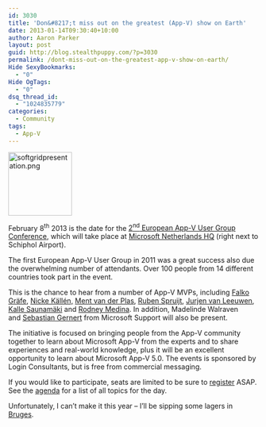 ```yaml
---
id: 3030
title: 'Don&#8217;t miss out on the greatest (App-V) show on Earth'
date: 2013-01-14T09:30:40+10:00
author: Aaron Parker
layout: post
guid: http://blog.stealthpuppy.com/?p=3030
permalink: /dont-miss-out-on-the-greatest-app-v-show-on-earth/
Hide SexyBookmarks:
  - "0"
Hide OgTags:
  - "0"
dsq_thread_id:
  - "1024835779"
categories:
  - Community
tags:
  - App-V
---
```

<img class="size-full wp-image-542 alignleft" alt="softgridpresentation.png" src="http://stealthpuppy.com/wp-content/uploads/2008/04/softgridpresentation.png" width="128" height="128" />

February 8<sup>th</sup> 2013 is the date for the <a href="http://www.amiando.com/appvug2013.html?page=795419" target="_blank">2<sup>nd</sup> European App-V User Group Conference</a>, which will take place at <a href="http://goo.gl/maps/6zkzc" target="_blank">Microsoft Netherlands HQ</a> (right next to Schiphol Airport).

The first European App-V User Group in 2011 was a great success also due the overwhelming number of attendants. Over 100 people from 14 different countries took part in the event.



This is the chance to hear from a number of App-V MVPs, including [Falko Gräfe](https://twitter.com/kirk_tn), [Nicke Källén,](https://twitter.com/znackattack) [Ment van der Plas](https://twitter.com/mentvanderplas), [Ruben Spruijt](https://twitter.com/rspruijt), [Jurjen van Leeuwen](https://twitter.com/Leodesk_IT), [Kalle Saunamäki](https://twitter.com/ksaunamaki) and [Rodney Medina](https://twitter.com/Rodney_Medina). In addition, Madelinde Walraven and <a href="http://blogs.msdn.com/b/sgern/" target="_blank">Sebastian Gernert</a> from Microsoft Support will also be present.

The initiative is focused on bringing people from the App-V community together to learn about Microsoft App-V from the experts and to share experiences and real-world knowledge, plus it will be an excellent opportunity to learn about Microsoft App-V 5.0. The events is sponsored by Login Consultants, but is free from commercial messaging.

If you would like to participate, seats are limited to be sure to <a href="http://www.amiando.com/appvug2013.html?page=795415" target="_blank">register</a> ASAP. See the <a href="http://www.amiando.com/appvug2013.html?page=795416" target="_blank">agenda</a> for a list of all topics for the day.

Unfortunately, I can&#8217;t make it this year &#8211; I&#8217;ll be sipping some lagers in <a href="http://goo.gl/maps/549Et" target="_blank">Bruges</a>.
